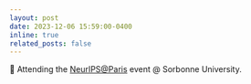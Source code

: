 ```yaml
---
layout: post
date: 2023-12-06 15:59:00-0400
inline: true
related_posts: false
---
```


🤗 Attending the <a href="https://neuripsinparis.github.io/neurips2023paris/">NeurIPS@Paris</a> event @ Sorbonne University.
